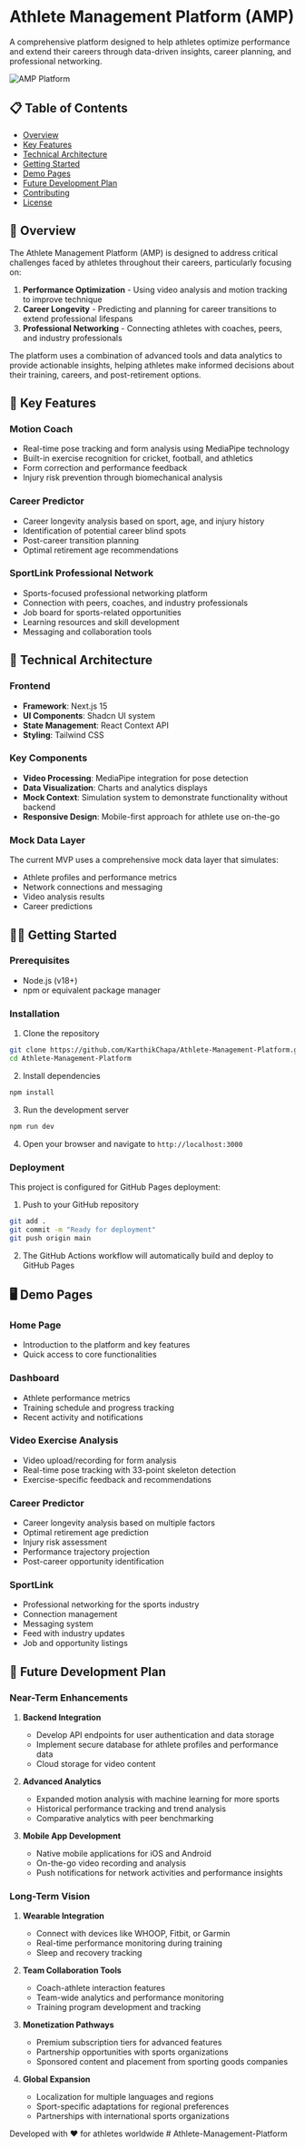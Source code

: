 # Athlete Management Platform (AMP)

A comprehensive platform designed to help athletes optimize performance and extend their careers through data-driven insights, career planning, and professional networking.

![AMP Platform](/public/amp-screenshot.png)

## 📋 Table of Contents

- [Overview](#overview)
- [Key Features](#key-features)
- [Technical Architecture](#technical-architecture)
- [Getting Started](#getting-started)
- [Demo Pages](#demo-pages)
- [Future Development Plan](#future-development-plan)
- [Contributing](#contributing)
- [License](#license)

## 🔭 Overview

The Athlete Management Platform (AMP) is designed to address critical challenges faced by athletes throughout their careers, particularly focusing on:

1. **Performance Optimization** - Using video analysis and motion tracking to improve technique
2. **Career Longevity** - Predicting and planning for career transitions to extend professional lifespans
3. **Professional Networking** - Connecting athletes with coaches, peers, and industry professionals

The platform uses a combination of advanced tools and data analytics to provide actionable insights, helping athletes make informed decisions about their training, careers, and post-retirement options.

## 🚀 Key Features

### Motion Coach
- Real-time pose tracking and form analysis using MediaPipe technology
- Built-in exercise recognition for cricket, football, and athletics
- Form correction and performance feedback
- Injury risk prevention through biomechanical analysis

### Career Predictor
- Career longevity analysis based on sport, age, and injury history
- Identification of potential career blind spots
- Post-career transition planning
- Optimal retirement age recommendations

### SportLink Professional Network
- Sports-focused professional networking platform
- Connection with peers, coaches, and industry professionals
- Job board for sports-related opportunities
- Learning resources and skill development
- Messaging and collaboration tools

## 🔧 Technical Architecture

### Frontend
- **Framework**: Next.js 15
- **UI Components**: Shadcn UI system
- **State Management**: React Context API
- **Styling**: Tailwind CSS

### Key Components
- **Video Processing**: MediaPipe integration for pose detection
- **Data Visualization**: Charts and analytics displays
- **Mock Context**: Simulation system to demonstrate functionality without backend
- **Responsive Design**: Mobile-first approach for athlete use on-the-go

### Mock Data Layer
The current MVP uses a comprehensive mock data layer that simulates:
- Athlete profiles and performance metrics
- Network connections and messaging
- Video analysis results
- Career predictions

## 🏃‍♂️ Getting Started

### Prerequisites
- Node.js (v18+)
- npm or equivalent package manager

### Installation

1. Clone the repository
```bash
git clone https://github.com/KarthikChapa/Athlete-Management-Platform.git
cd Athlete-Management-Platform
```

2. Install dependencies
```bash
npm install
```

3. Run the development server
```bash
npm run dev
```

4. Open your browser and navigate to `http://localhost:3000`

### Deployment
This project is configured for GitHub Pages deployment:

1. Push to your GitHub repository
```bash
git add .
git commit -m "Ready for deployment"
git push origin main
```

2. The GitHub Actions workflow will automatically build and deploy to GitHub Pages

## 🖥️ Demo Pages

### Home Page
- Introduction to the platform and key features
- Quick access to core functionalities

### Dashboard
- Athlete performance metrics
- Training schedule and progress tracking
- Recent activity and notifications

### Video Exercise Analysis
- Video upload/recording for form analysis
- Real-time pose tracking with 33-point skeleton detection
- Exercise-specific feedback and recommendations

### Career Predictor
- Career longevity analysis based on multiple factors
- Optimal retirement age prediction
- Injury risk assessment
- Performance trajectory projection
- Post-career opportunity identification

### SportLink
- Professional networking for the sports industry
- Connection management
- Messaging system
- Feed with industry updates
- Job and opportunity listings

## 🔮 Future Development Plan

### Near-Term Enhancements
1. **Backend Integration**
   - Develop API endpoints for user authentication and data storage
   - Implement secure database for athlete profiles and performance data
   - Cloud storage for video content

2. **Advanced Analytics**
   - Expanded motion analysis with machine learning for more sports
   - Historical performance tracking and trend analysis
   - Comparative analytics with peer benchmarking

3. **Mobile App Development**
   - Native mobile applications for iOS and Android
   - On-the-go video recording and analysis
   - Push notifications for network activities and performance insights

### Long-Term Vision
1. **Wearable Integration**
   - Connect with devices like WHOOP, Fitbit, or Garmin
   - Real-time performance monitoring during training
   - Sleep and recovery tracking

2. **Team Collaboration Tools**
   - Coach-athlete interaction features
   - Team-wide analytics and performance monitoring
   - Training program development and tracking

3. **Monetization Pathways**
   - Premium subscription tiers for advanced features
   - Partnership opportunities with sports organizations
   - Sponsored content and placement from sporting goods companies

4. **Global Expansion**
   - Localization for multiple languages and regions
   - Sport-specific adaptations for regional preferences
   - Partnerships with international sports organizations


Developed with ❤️ for athletes worldwide #   A t h l e t e - M a n a g e m e n t - P l a t f o r m  
 